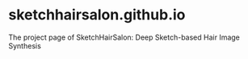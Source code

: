 # sketchhairsalon.github.io
The project page of SketchHairSalon: Deep Sketch-based Hair Image Synthesis
